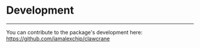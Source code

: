 # Development
----
You can contribute to the package's development here: https://github.com/iamalexchip/clawcrane
